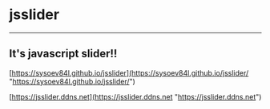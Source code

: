 # jsslider
---
It's javascript slider!!
---
[https://sysoev84l.github.io/jsslider](https://sysoev84l.github.io/jsslider/ "https://sysoev84l.github.io/jsslider/")


[https://jsslider.ddns.net](https://jsslider.ddns.net "https://jsslider.ddns.net")